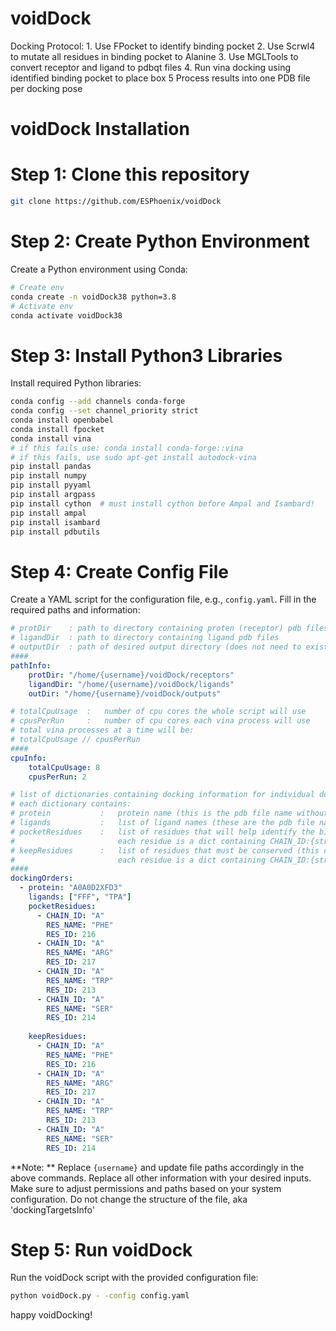 # voidDock
Docking Protocol:
    1. Use FPocket to identify binding pocket
    2. Use Scrwl4 to mutate all residues in binding pocket to Alanine
    3. Use MGLTools to convert receptor and ligand to pdbqt files
    4. Run vina docking using identified binding pocket to place box
    5  Process results into one PDB file per docking pose

# voidDock Installation
# Step 1: Clone this repository
```bash
git clone https://github.com/ESPhoenix/voidDock
```

# Step 2: Create Python Environment

Create a Python environment using Conda:
```bash
# Create env
conda create -n voidDock38 python=3.8
# Activate env
conda activate voidDock38
```

# Step 3: Install Python3 Libraries

Install required Python libraries:

```bash
conda config --add channels conda-forge
conda config --set channel_priority strict
conda install openbabel
conda install fpocket
conda install vina
# if this fails use: conda install conda-forge::vina
# if this fails, use sudo apt-get install autodock-vina
pip install pandas
pip install numpy
pip install pyyaml
pip install argpass
pip install cython  # must install cython before Ampal and Isambard!
pip install ampal
pip install isambard
pip install pdbutils
```

# Step 4: Create Config File

Create a YAML script for the configuration file, e.g., `config.yaml`. Fill in the required paths and information:
```yaml
# protDir    : path to directory containing proten (receptor) pdb files
# ligandDir  : path to directory containing ligand pdb files
# outputDir  : path of desired output directory (does not need to exist yet)
####
pathInfo:
    protDir: "/home/{username}/voidDock/receptors"
    ligandDir: "/home/{username}/voidDock/ligands"
    outDir: "/home/{username}/voidDock/outputs"

# totalCpuUsage  :   number of cpu cores the whole script will use
# cpusPerRun     :   number of cpu cores each vina process will use
# total vina processes at a time will be:
# totalCpuUsage // cpusPerRun
####
cpuInfo:
    totalCpuUsage: 8
    cpusPerRun: 2

# list of dictionaries containing docking information for individual docking runs
# each dictionary contains:
# protein           :   protein name (this is the pdb file name without extension)
# ligands           :   list of ligand names (these are the pdb file names without extensions)
# pocketResidues    :   list of residues that will help identify the binding pocket
#                       each residue is a dict containing CHAIN_ID:{str}, RES_NAME:{str}, RES_ID:{int}
# keepResidues      :   list of residues that must be conserved (this could be important for catalysis/binding)
#                       each residue is a dict containing CHAIN_ID:{str}, RES_NAME:{str}, RES_ID:{int}
####
dockingOrders:
  - protein: "A0A0D2XFD3"
    ligands: ["FFF", "TPA"]
    pocketResidues: 
      - CHAIN_ID: "A"
        RES_NAME: "PHE"
        RES_ID: 216
      - CHAIN_ID: "A"
        RES_NAME: "ARG"
        RES_ID: 217
      - CHAIN_ID: "A"
        RES_NAME: "TRP"
        RES_ID: 213
      - CHAIN_ID: "A"
        RES_NAME: "SER"
        RES_ID: 214
        
    keepResidues: 
      - CHAIN_ID: "A"
        RES_NAME: "PHE"
        RES_ID: 216
      - CHAIN_ID: "A"
        RES_NAME: "ARG"
        RES_ID: 217
      - CHAIN_ID: "A"
        RES_NAME: "TRP"
        RES_ID: 213
      - CHAIN_ID: "A"
        RES_NAME: "SER"
        RES_ID: 214
```

**Note: ** Replace `{username}` and update file paths accordingly in the above commands.
Replace all other information with your desired inputs.
Make sure to adjust permissions and paths based on your system configuration. Do not change the structure of the file, aka 'dockingTargetsInfo'

# Step 5: Run voidDock
Run the voidDock script with the provided configuration file:

```bash
python voidDock.py - -config config.yaml
```

happy voidDocking!

